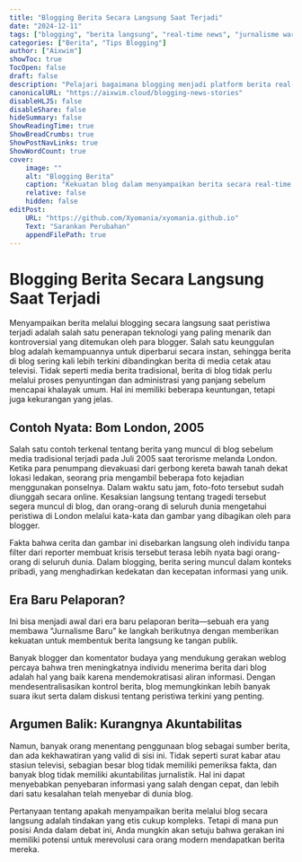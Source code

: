 ```yaml
---
title: "Blogging Berita Secara Langsung Saat Terjadi"
date: "2024-12-11"
tags: ["blogging", "berita langsung", "real-time news", "jurnalisme warga", "media"]
categories: ["Berita", "Tips Blogging"]
author: ["Aixwim"]
showToc: true
TocOpen: false
draft: false
description: "Pelajari bagaimana blogging menjadi platform berita real-time dan dampaknya terhadap dunia jurnalisme."
canonicalURL: "https://aixwim.cloud/blogging-news-stories"
disableHLJS: false
disableShare: false
hideSummary: false
ShowReadingTime: true
ShowBreadCrumbs: true
ShowPostNavLinks: true
ShowWordCount: true
cover:
    image: ""
    alt: "Blogging Berita"
    caption: "Kekuatan blog dalam menyampaikan berita secara real-time."
    relative: false
    hidden: false
editPost:
    URL: "https://github.com/Xyomania/xyomania.github.io"
    Text: "Sarankan Perubahan"
    appendFilePath: true
---
```


# Blogging Berita Secara Langsung Saat Terjadi

Menyampaikan berita melalui blogging secara langsung saat peristiwa terjadi adalah salah satu penerapan teknologi yang paling menarik dan kontroversial yang ditemukan oleh para blogger. Salah satu keunggulan blog adalah kemampuannya untuk diperbarui secara instan, sehingga berita di blog sering kali lebih terkini dibandingkan berita di media cetak atau televisi. Tidak seperti media berita tradisional, berita di blog tidak perlu melalui proses penyuntingan dan administrasi yang panjang sebelum mencapai khalayak umum. Hal ini memiliki beberapa keuntungan, tetapi juga kekurangan yang jelas.

## Contoh Nyata: Bom London, 2005

Salah satu contoh terkenal tentang berita yang muncul di blog sebelum media tradisional terjadi pada Juli 2005 saat terorisme melanda London. Ketika para penumpang dievakuasi dari gerbong kereta bawah tanah dekat lokasi ledakan, seorang pria mengambil beberapa foto kejadian menggunakan ponselnya. Dalam waktu satu jam, foto-foto tersebut sudah diunggah secara online. Kesaksian langsung tentang tragedi tersebut segera muncul di blog, dan orang-orang di seluruh dunia mengetahui peristiwa di London melalui kata-kata dan gambar yang dibagikan oleh para blogger.

Fakta bahwa cerita dan gambar ini disebarkan langsung oleh individu tanpa filter dari reporter membuat krisis tersebut terasa lebih nyata bagi orang-orang di seluruh dunia. Dalam blogging, berita sering muncul dalam konteks pribadi, yang menghadirkan kedekatan dan kecepatan informasi yang unik.

## Era Baru Pelaporan?

Ini bisa menjadi awal dari era baru pelaporan berita—sebuah era yang membawa "Jurnalisme Baru" ke langkah berikutnya dengan memberikan kekuatan untuk membentuk berita langsung ke tangan publik.

Banyak blogger dan komentator budaya yang mendukung gerakan weblog percaya bahwa tren meningkatnya individu menerima berita dari blog adalah hal yang baik karena mendemokratisasi aliran informasi. Dengan mendesentralisasikan kontrol berita, blog memungkinkan lebih banyak suara ikut serta dalam diskusi tentang peristiwa terkini yang penting.

## Argumen Balik: Kurangnya Akuntabilitas

Namun, banyak orang menentang penggunaan blog sebagai sumber berita, dan ada kekhawatiran yang valid di sisi ini. Tidak seperti surat kabar atau stasiun televisi, sebagian besar blog tidak memiliki pemeriksa fakta, dan banyak blog tidak memiliki akuntabilitas jurnalistik. Hal ini dapat menyebabkan penyebaran informasi yang salah dengan cepat, dan lebih dari satu kesalahan telah menyebar di dunia blog.

Pertanyaan tentang apakah menyampaikan berita melalui blog secara langsung adalah tindakan yang etis cukup kompleks. Tetapi di mana pun posisi Anda dalam debat ini, Anda mungkin akan setuju bahwa gerakan ini memiliki potensi untuk merevolusi cara orang modern mendapatkan berita mereka.
